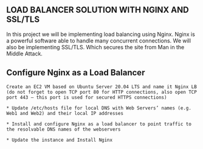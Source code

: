 ## LOAD BALANCER SOLUTION WITH NGINX AND SSL/TLS

In this project we will be implementing load balancing using Nginx. Nginx is a powerful software able to handle many concurrent connections. We will also be implementing SSL/TLS. Which secures the site from Man in the Middle Attack.

## Configure Nginx as a Load Balancer

    Create an EC2 VM based on Ubuntu Server 20.04 LTS and name it Nginx LB (do not forget to open TCP port 80 for HTTP connections, also open TCP port 443 – this port is used for secured HTTPS connections)

    * Update /etc/hosts file for local DNS with Web Servers’ names (e.g. Web1 and Web2) and their local IP addresses

    * Install and configure Nginx as a load balancer to point traffic to the resolvable DNS names of the webservers

    * Update the instance and Install Nginx
